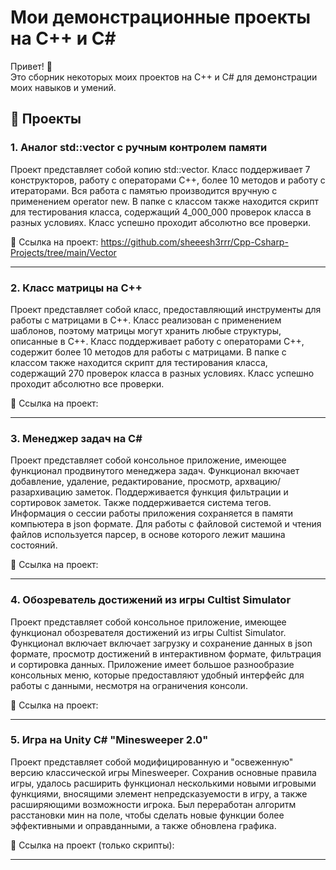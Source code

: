 # Мои демонстрационные проекты на C++ и C#

Привет! 👋  
Это сборник некоторых моих проектов на C++ и C# для демонстрации моих навыков и умений.

## 📂 Проекты

### 1. Аналог std::vector с ручным контролем памяти
Проект представляет собой копию std::vector. Класс поддерживает 7 конструкторов, работу с операторами C++, более 10 методов и работу с итераторами.
Вся работа с памятью производится вручную с применением operator new.
В папке с классом также находится скрипт для тестирования класса, содержащий 4_000_000 проверок класса в разных условиях.
Класс успешно проходит абсолютно все проверки.

📁 Ссылка на проект: https://github.com/sheeesh3rrr/Cpp-Csharp-Projects/tree/main/Vector

---

### 2. Класс матрицы на C++
Проект представляет собой класс, предоставляющий инструменты для работы с матрицами в C++.
Класс реализован с применением шаблонов, поэтому матрицы могут хранить любые структуры, описанные в C++.
Класс поддерживает работу с операторами C++, содержит более 10 методов для работы с матрицами.
В папке с классом также находится скрипт для тестирования класса, содержащий 270 проверок класса в разных условиях.
Класс успешно проходит абсолютно все проверки.

📁 Ссылка на проект: 

---

### 3. Менеджер задач на C#
Проект представляет собой консольное приложение, имеющее функционал продвинутого менеджера задач. 
Функционал вкючает добавление, удаление, редактирование, просмотр, архвацию/разархивацию заметок.
Поддерживается функция фильтрации и сортировок заметок. Также поддерживается система тегов.
Информация о сессии работы приложения сохраняется в памяти компьютера в json формате.
Для работы с файловой системой и чтения файлов используется парсер, в основе которого лежит машина состояний.

📁 Ссылка на проект: 

---

### 4. Обозреватель достижений из игры Cultist Simulator
Проект представляет собой консольное приложение, имеющее функционал обозревателя достижений из игры Cultist Simulator.
Функционал включает включает загрузку и сохранение данных в json формате, просмотр достижений в интерактивном формате, 
фильтрация и сортировка данных. Приложение имеет большое разнообразие консольных меню, которые предоставляют
удобный интерфейс для работы с данными, несмотря на ограничения консоли.

📁 Ссылка на проект: 

---

### 5. Игра на Unity C# "Minesweeper 2.0"
Проект представляет собой модифицированную и "освеженную" версию классической игры Minesweeper.
Сохранив основные правила игры, удалось расширить функционал несколькими новыми игровыми функциями, вносящими
элемент непредсказуемости в игру, а также расширяющими возможности игрока. Был переработан алгоритм расстановки мин 
на поле, чтобы сделать новые функции более эффективными и оправданными, а также обновлена графика.

📁 Ссылка на проект (только скрипты): 

---
